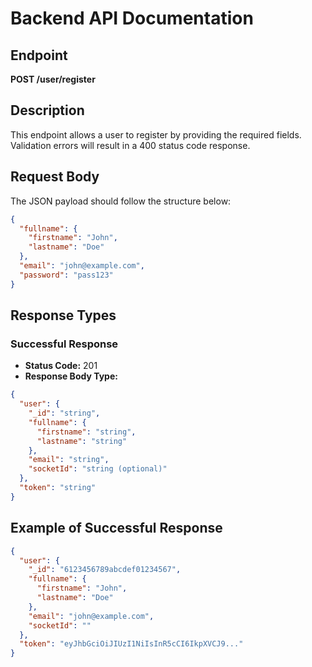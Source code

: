 # Backend API Documentation

## Endpoint

**POST /user/register**

## Description

This endpoint allows a user to register by providing the required fields.  
Validation errors will result in a 400 status code response.

## Request Body

The JSON payload should follow the structure below:

```json
{
  "fullname": {
    "firstname": "John",
    "lastname": "Doe"
  },
  "email": "john@example.com",
  "password": "pass123"
}
```

## Response Types

### Successful Response

- **Status Code:** 201
- **Response Body Type:**

```json
{
  "user": {
    "_id": "string",
    "fullname": {
      "firstname": "string",
      "lastname": "string"
    },
    "email": "string",
    "socketId": "string (optional)"
  },
  "token": "string"
}
```

## Example of Successful Response

```json
{
  "user": {
    "_id": "6123456789abcdef01234567",
    "fullname": {
      "firstname": "John",
      "lastname": "Doe"
    },
    "email": "john@example.com",
    "socketId": ""
  },
  "token": "eyJhbGciOiJIUzI1NiIsInR5cCI6IkpXVCJ9..."
}
```
